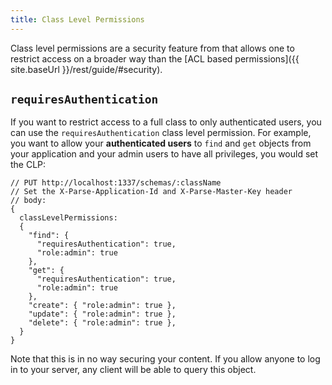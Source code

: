 ```yaml
---
title: Class Level Permissions
---
```


Class level permissions are a security feature from that allows one to restrict access on a broader way than the [ACL based permissions]({{ site.baseUrl }}/rest/guide/#security).

## `requiresAuthentication`

If you want to restrict access to a full class to only authenticated users, you can use the `requiresAuthentication` class level permission. For example, you want to allow your **authenticated users** to `find` and `get` objects from your application and your admin users to have all privileges, you would set the CLP:

```
// PUT http://localhost:1337/schemas/:className
// Set the X-Parse-Application-Id and X-Parse-Master-Key header
// body:
{
  classLevelPermissions:
  {
    "find": {
      "requiresAuthentication": true,
      "role:admin": true
    },
    "get": {
      "requiresAuthentication": true,
      "role:admin": true
    },
    "create": { "role:admin": true },
    "update": { "role:admin": true },
    "delete": { "role:admin": true },
  }
}
```

Note that this is in no way securing your content. If you allow anyone to log in to your server, any client will be able to query this object.
